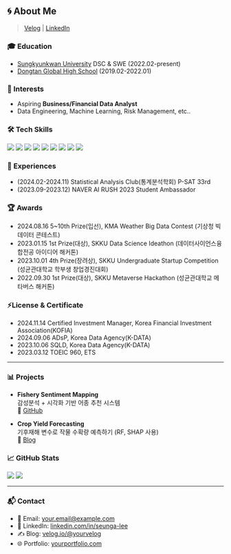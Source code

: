## 🌀 About Me 
> <a href="https://velog.io/@yourvelog">Velog</a> | <a href="https://www.linkedin.com/in/seunga-lee-26633027b/">LinkedIn</a>

### 🎓 Education
- [Sungkyunkwan University](https://www.skku.edu/skku/index.do) DSC & SWE (2022.02-present)
- [Dongtan Global High School](https://www.dtg.hs.kr/sys/) (2019.02-2022.01)

### 🧩 Interests
- Aspiring <strong>Business/Financial Data Analyst</strong>
- Data Engineering, Machine Learning, Risk Management, etc..

### 🛠 Tech Skills
<p>
  <img src="https://img.shields.io/badge/Python-3776AB?logo=python&logoColor=white"/>
  <img src="https://img.shields.io/badge/Pandas-150458?logo=pandas&logoColor=white"/>
  <img src="https://img.shields.io/badge/R-276DC3?style=flat&logo=r&logoColor=white"/>
  <img src="https://img.shields.io/badge/Numpy-013243?logo=numpy&logoColor=white"/>
  <img src="https://img.shields.io/badge/Scikit Learn-F7931E?logo=scikitlearn&logoColor=white"/>
  <img src="https://img.shields.io/badge/SQL-336791?logo=postgresql&logoColor=white"/>
  <img src="https://img.shields.io/badge/Tableau-E97627?logo=Tableau&logoColor=white"/>
  <img src="https://img.shields.io/badge/C-00599C?style=flat&logo=c&logoColor=white"/>
  <img src="https://img.shields.io/badge/PyTorch-EE4C2C?style=flat&logo=pytorch&logoColor=white"/>
</p>

### 🚀 Experiences
- (2024.02-2024.11) Statistical Analysis Club(통계분석학회) P-SAT 33rd
- (2023.09-2023.12) NAVER AI RUSH 2023 Student Ambassador

### 🏆 Awards
- 2024.08.16 5~10th Prize(입선), KMA Weather Big Data Contest (기상청 빅데이터 콘테스트)
- 2023.01.15 1st Prize(대상), SKKU Data Science Ideathon (데이터사이언스융합전공 아이디어 해커톤)
- 2023.10.01 4th Prize(장려상), SKKU Undergraduate Startup Competition (성균관대학교 학부생 창업경진대회)
- 2022.09.30 1st Prize(대상), SKKU Metaverse Hackathon (성균관대학교 메타버스 해커톤)

### ⚡License & Certificate
- 2024.11.14 Certified Investment Manager, Korea Financial Investment Association(KOFIA)
- 2024.09.06 ADsP, Korea Data Agency(K-DATA)
- 2023.10.06 SQLD, Korea Data Agency(K-DATA)
- 2023.03.12 TOEIC 960, ETS

---

### 📊 Projects

- **Fishery Sentiment Mapping**  
  감성분석 + 시각화 기반 어종 추천 시스템  
  🔗 [GitHub](https://github.com/seungxa/fishery-sentiment)

- **Crop Yield Forecasting**  
  기후재해 변수로 작물 수확량 예측하기 (RF, SHAP 사용)  
  🔗 [Blog](https://velog.io/@yourvelog/crop-forecast)

### 📈 GitHub Stats

<p align="left">
  <img src="https://github-readme-stats-seungxa.vercel.app/api?username=seungxa&show_icons=true&theme=transparent" />
  <img src="https://github-readme-stats-seungxa.vercel.app/api/top-langs/?username=seungxa&layout=compact&theme=transparent" />
</p>

---

### 📬 Contact

- 📧 Email: your.email@example.com  
- 💼 LinkedIn: [linkedin.com/in/seunga-lee](https://linkedin.com)  
- ✍️ Blog: [velog.io/@yourvelog](https://velog.io/@yourvelog)  
- 🌐 Portfolio: [yourportfolio.com](https://yourportfolio.com)
